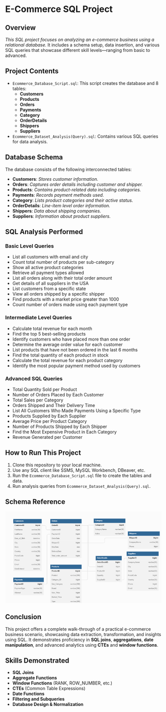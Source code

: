 # E-Commerce SQL Project

## Overview
*This SQL project focuses on analyzing an e-commerce business using a relational database.* It includes a schema setup, data insertion, and various SQL queries that showcase different skill levels—ranging from basic to advanced.

## Project Contents
* `Ecommerce_Database_Script.sql`: This script creates the database and 8 tables:
  * **Customers**
  * **Products**
  * **Orders**
  * **Payments**
  * **Category**
  * **OrderDetails**
  * **Shippers**
  * **Suppliers**
* `Ecommerce_Dataset_Analysis(Query).sql`: Contains various SQL queries for data analysis.

## Database Schema
The database consists of the following interconnected tables:
* **Customers**: *Stores customer information.*
* **Orders**: *Captures order details including customer and shipper.*
* **Products**: *Contains product-related data including categories.*
* **Payments**: *Records payment methods used.*
* **Category**: *Lists product categories and their active status.*
* **OrderDetails**: *Line-item level order information.*
* **Shippers**: *Data about shipping companies.*
* **Suppliers**: *Information about product suppliers.*

## SQL Analysis Performed

### Basic Level Queries
* List all customers with email and city
* Count total number of products per sub-category
* Show all active product categories
* Retrieve all payment types allowed
* List all orders along with their total order amount
* Get details of all suppliers in the USA
* List customers from a specific state
* View all orders shipped by a specific shipper
* Find products with a market price greater than 1000
* Count number of orders made using each payment type

### Intermediate Level Queries
* Calculate total revenue for each month
* Find the top 5 best-selling products
* Identify customers who have placed more than one order
* Determine the average order value for each customer
* List products that have not been ordered in the last 6 months
* Find the total quantity of each product in stock
* Calculate the total revenue for each product category
* Identify the most popular payment method used by customers

### Advanced SQL Queries
* Total Quantity Sold per Product
* Number of Orders Placed by Each Customer
* Total Sales per Category
* Orders Shipped and Their Delivery Time
* List All Customers Who Made Payments Using a Specific Type
* Products Supplied by Each Supplier
* Average Price per Product Category
* Number of Products Shipped by Each Shipper
* Find the Most Expensive Product in Each Category
* Revenue Generated per Customer

## How to Run This Project
1. Clone this repository to your local machine.
2. Use any SQL client like SSMS, MySQL Workbench, DBeaver, etc.
3. Run the `Ecommerce_Database_Script.sql` file to create the tables and data.
4. Run analysis queries from `Ecommerce_Dataset_Analysis(Query).sql`.

## Schema Reference

![`Ecommerce Database Schema`](Ecommerce_Database_Schema.png)

## Conclusion
This project offers a complete walk-through of a practical e-commerce business scenario, showcasing data extraction, transformation, and insights using SQL. It demonstrates proficiency in **SQL joins**, **aggregations**, **date manipulation**, and advanced analytics using **CTEs** and **window functions**.

## Skills Demonstrated
* **SQL Joins**
* **Aggregate Functions**
* **Window Functions** (RANK, ROW_NUMBER, etc.)
* **CTEs** (Common Table Expressions)
* **Date Functions**
* **Filtering and Subqueries**
* **Database Design & Normalization**